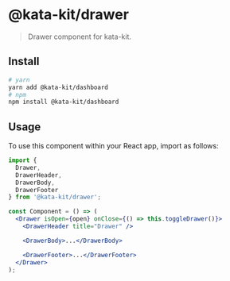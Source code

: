 # @kata-kit/drawer

> Drawer component for kata-kit.

## Install

```sh
# yarn
yarn add @kata-kit/dashboard
# npm
npm install @kata-kit/dashboard
```

## Usage

To use this component within your React app, import as follows:

```jsx
import {
  Drawer,
  DrawerHeader,
  DrawerBody,
  DrawerFooter
} from '@kata-kit/drawer';

const Component = () => (
  <Drawer isOpen={open} onClose={() => this.toggleDrawer()}>
    <DrawerHeader title="Drawer" />

    <DrawerBody>...</DrawerBody>

    <DrawerFooter>...</DrawerFooter>
  </Drawer>
);
```
